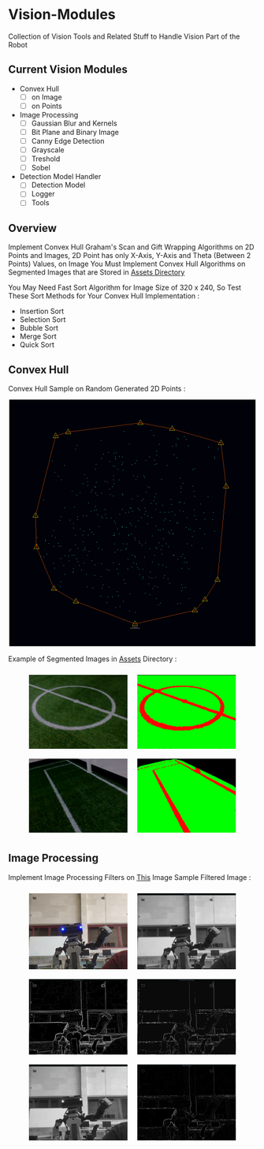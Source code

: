 # Vision-Modules
Collection of Vision Tools and Related Stuff to Handle Vision Part of the Robot
## Current Vision Modules
* Convex Hull
  * [ ] on Image
  * [ ] on Points
* Image Processing
  * [ ] Gaussian Blur and Kernels
  * [ ] Bit Plane and Binary Image
  * [ ] Canny Edge Detection
  * [ ] Grayscale
  * [ ] Treshold
  * [ ] Sobel
* Detection Model Handler
  * [ ] Detection Model
  * [ ] Logger
  * [ ] Tools
## Overview
Implement Convex Hull Graham's Scan and Gift Wrapping Algorithms on 2D Points and Images, 2D Point has only X-Axis, Y-Axis and Theta (Between 2 Points) Values, on Image You Must Implement Convex Hull Algorithms on Segmented Images that are Stored in [Assets Directory](Assets)

You May Need Fast Sort Algorithm for Image Size of 320 x 240, So Test These Sort Methods for Your Convex Hull Implementation :
* Insertion Sort
* Selection Sort
* Bubble Sort
* Merge Sort
* Quick Sort

## Convex Hull
Convex Hull Sample on Random Generated 2D Points :
<p align="center">
  <img width="500px" height="500px" src="Assets/convexhull-on-points.png" alt="by Ramtin Kosari" align="10%">
</p>

Example of Segmented Images in [Assets](Assets) Directory :
<div align="center">
  <div style="display: flex; flex-wrap: wrap; justify-content: center;">
    <img src="Assets/filerJZEkB.png" alt="Gaussian Blur" width="200" style="margin: 10px;">
    <img src="Assets/filerJZEkB_labeld.png" alt="Normal Image" width="200" style="margin: 10px;">
    <img src="Assets/fileT3hExk.png" alt="Grayscale" width="200" style="margin: 10px;">
    <img src="Assets/fileT3hExk_labeld.png" alt="Canny Edge Detection" width="200" style="margin: 10px;">
  </div>
</div>

## Image Processing
Implement Image Processing Filters on [This](Assets/juniors.png) Image
Sample Filtered Image :
<div align="center">
  <div style="display: flex; flex-wrap: wrap; justify-content: center;">
    <img src="Assets/picture.png" alt="Normal Image" width="200" style="margin: 10px;">
    <img src="Assets/gaussian.png" alt="Gaussian Blur" width="200" style="margin: 10px;">
    <img src="Assets/sobel.png" alt="Sobel" width="200" style="margin: 10px;">
    <img src="Assets/treshold.png" alt="Threshold" width="200" style="margin: 10px;">
    <img src="Assets/grayscale.png" alt="Grayscale" width="200" style="margin: 10px;">
    <img src="Assets/edge.png" alt="Canny Edge Detection" width="200" style="margin: 10px;">
  </div>
</div>
